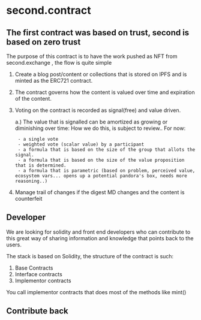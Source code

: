 # second.contract

## The first contract was based on trust, second is based on zero trust

The purpose of this contract is to have the work pushed as NFT from second.exchange , the flow is quite simple 

1. Create a blog post/content or collections that is stored on IPFS and is minted as the ERC721 contract.
2. The contract governs how the content is valued over time and expiration of the content.
3. Voting on the contract is recorded as signal(free) and value driven.

    a.) The value that is signalled can be amortized as growing or diminishing over time:
        How we do this, is subject to review.. 
        For now:

        - a single vote 
        - weighted vote (scalar value) by a participant
        - a formula that is based on the size of the group that allots the signal.
        - a formula that is based on the size of the value proposition that is determined.
        - a formula that is parametric (based on problem, perceived value, ecosystem vars... opens up a potential pandora's box, needs more reasoning..) 
    
    
5. Manage trail of changes if the digest MD changes and the content is counterfeit 



## Developer

We are looking for solidity and front end developers who can contribute to this great way of sharing information and knowledge that points back to the users.

The stack is based on Solidity, the structure of the contract is such: 

1. Base Contracts 
2. Interface contracts 
3. Implementor contracts 

You call implementor contracts that does most of the methods like mint() 

## Contribute back 



